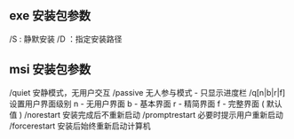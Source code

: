 ## exe 安装包参数

/S : 静默安装
/D ：指定安装路径

## msi 安装包参数

/quiet 安静模式，无用户交互
/passive 无人参与模式 - 只显示进度栏
/q[n|b|r|f] 设置用户界面级别
n - 无用户界面
b - 基本界面
r - 精简界面
f - 完整界面 ( 默认值 )
/norestart 安装完成后不重新启动
/promptrestart 必要时提示用户重新启动
/forcerestart 安装后始终重新启动计算机
